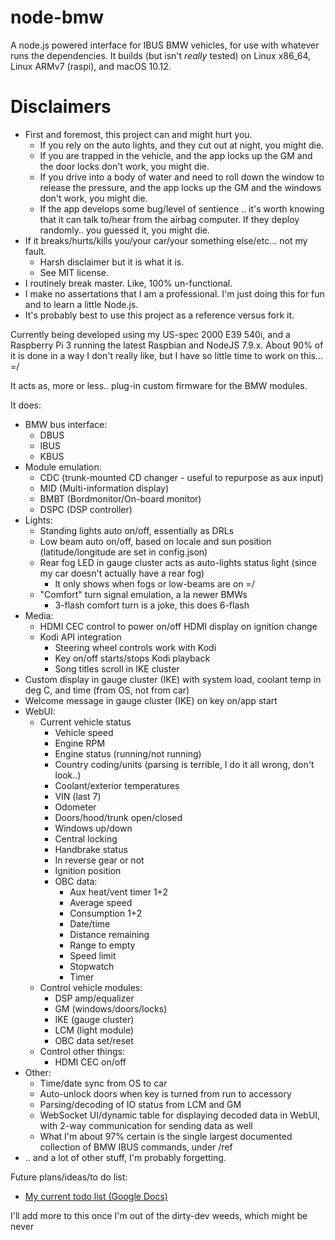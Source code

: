 # node-bmw

A node.js powered interface for IBUS BMW vehicles, for use with whatever runs the dependencies.
It builds (but isn't _really_ tested) on Linux x86_64, Linux ARMv7 (raspi), and macOS 10.12.

# Disclaimers
* First and foremost, this project can and might hurt you.
  * If you rely on the auto lights, and they cut out at night, you might die.
  * If you are trapped in the vehicle, and the app locks up the GM and the door locks don't work, you might die.
  * If you drive into a body of water and need to roll down the window to release the pressure, and the app locks up the GM and the windows don't work, you might die.
  * If the app develops some bug/level of sentience .. it's worth knowing that it can talk to/hear from the airbag computer. If they deploy randomly.. you guessed it, you might die.
* If it breaks/hurts/kills you/your car/your something else/etc... not my fault.
  * Harsh disclaimer but it is what it is.
  * See MIT license.
* I routinely break master. Like, 100% un-functional.
* I make no assertations that I am a professional. I'm just doing this for fun and to learn a little Node.js.
* It's probably best to use this project as a reference versus fork it.

Currently being developed using my US-spec 2000 E39 540i, and a Raspberry Pi 3 running the latest Raspbian and NodeJS 7.9.x.
About 90% of it is done in a way I don't really like, but I have so little time to work on this... =/

It acts as, more or less.. plug-in custom firmware for the BMW modules.

It does:
* BMW bus interface:
  * DBUS
  * IBUS
  * KBUS
* Module emulation:
  * CDC (trunk-mounted CD changer - useful to repurpose as aux input)
  * MID (Multi-information display)
  * BMBT (Bordmonitor/On-board monitor)
  * DSPC (DSP controller)
* Lights:
  * Standing lights auto on/off, essentially as DRLs
  * Low beam auto on/off, based on locale and sun position (latitude/longitude are set in config.json)
  * Rear fog LED in gauge cluster acts as auto-lights status light (since my car doesn't actually have a rear fog)
    * It only shows when fogs or low-beams are on =/
  * "Comfort" turn signal emulation, a la newer BMWs
    * 3-flash comfort turn is a joke, this does 6-flash
* Media:
  * HDMI CEC control to power on/off HDMI display on ignition change
  * Kodi API integration
    * Steering wheel controls work with Kodi
    * Key on/off starts/stops Kodi playback
    * Song titles scroll in IKE cluster
* Custom display in gauge cluster (IKE) with system load, coolant temp in deg C, and time (from OS, not from car)
* Welcome message in gauge cluster (IKE) on key on/app start
* WebUI:
  * Current vehicle status
    * Vehicle speed
    * Engine RPM
    * Engine status (running/not running)
    * Country coding/units (parsing is terrible, I do it all wrong, don't look..)
    * Coolant/exterior temperatures
    * VIN (last 7)
    * Odometer
    * Doors/hood/trunk open/closed
    * Windows up/down
    * Central locking
    * Handbrake status
    * In reverse gear or not
    * Ignition position
    * OBC data:
      * Aux heat/vent timer 1+2
      * Average speed
      * Consumption 1+2
      * Date/time
      * Distance remaining
      * Range to empty
      * Speed limit
      * Stopwatch
      * Timer
  * Control vehicle modules:
    * DSP amp/equalizer
    * GM (windows/doors/locks)
    * IKE (gauge cluster)
    * LCM (light module)
    * OBC data set/reset
  * Control other things:
    * HDMI CEC on/off
* Other:
  * Time/date sync from OS to car
  * Auto-unlock doors when key is turned from run to accessory
  * Parsing/decoding of IO status from LCM and GM
  * WebSocket UI/dynamic table for displaying decoded data in WebUI, with 2-way communication for sending data as well
  * What I'm about 97% certain is the single largest documented collection of BMW IBUS commands, under /ref 
* .. and a lot of other stuff, I'm probably forgetting.

Future plans/ideas/to do list:
* [My current todo list (Google Docs)](https://docs.google.com/document/d/18HyEHyixTG1MqpJNxdOfWh4I4G5pGTjdKz1ye05hFMA/edit?usp=sharing)

I'll add more to this once I'm out of the dirty-dev weeds, which might be never
